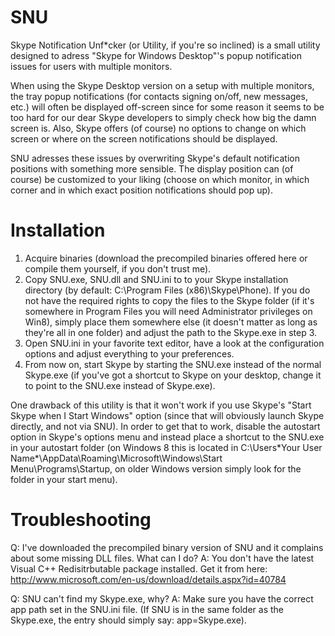SNU
===
Skype Notification Unf*cker (or Utility, if you're so inclined) is a small utility designed to adress "Skype for Windows Desktop"'s popup notification issues for users with multiple monitors.

When using the Skype Desktop version on a setup with multiple monitors, the tray popup notifications (for contacts signing on/off, new messages, etc.) will often be displayed off-screen since for some reason it seems to be too hard for our dear Skype developers to simply check how big the damn screen is.
Also, Skype offers (of course) no options to change on which screen or where on the screen notifications should be displayed.

SNU adresses these issues by overwriting Skype's default notification positions with something more sensible. The display position can (of course) be customized to your liking (choose on which monitor, in which corner and in which exact position notifications should pop up).

Installation
============
1. Acquire binaries (download the precompiled binaries offered here or compile them yourself, if you don't trust me).
2. Copy SNU.exe, SNU.dll and SNU.ini to to your Skype installation directory (by default: C:\Program Files (x86)\Skype\Phone).
If you do not have the required rights to copy the files to the Skype folder (if it's somewhere in Program Files you will need Administrator privileges on Win8), simply place them somewhere else (it doesn't matter as long as they're all in one folder) and adjust the path to the Skype.exe in step 3.
3. Open SNU.ini in your favorite text editor, have a look at the configuration options and adjust everything to your preferences.
4. From now on, start Skype by starting the SNU.exe instead of the normal Skype.exe (if you've got a shortcut to Skype on your desktop, change it to point to the SNU.exe instead of Skype.exe).

One drawback of this utility is that it won't work if you use Skype's "Start Skype when I Start Windows" option (since that will obviously launch Skype directly, and not via SNU).
In order to get that to work, disable the autostart option in Skype's options menu and instead place a shortcut to the SNU.exe in your autostart folder (on Windows 8 this is located in C:\Users\*Your User Name*\AppData\Roaming\Microsoft\Windows\Start Menu\Programs\Startup, on older Windows version simply look for the folder in your start menu).

Troubleshooting
===============
Q: I've downloaded the precompiled binary version of SNU and it complains about some missing DLL files. What can I do?
A: You don't have the latest Visual C++ Redisitrbutable package installed. Get it from here: http://www.microsoft.com/en-us/download/details.aspx?id=40784

Q: SNU can't find my Skype.exe, why?
A: Make sure you have the correct app path set in the SNU.ini file. (If SNU is in the same folder as the Skype.exe, the entry should simply say: app=Skype.exe).
